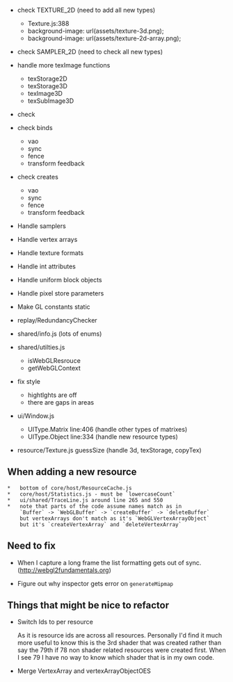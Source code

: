 *   check TEXTURE_2D (need to add all new types)
    *   Texture.js:388
    *   background-image: url(assets/texture-3d.png);
    *   background-image: url(assets/texture-2d-array.png);
*   check SAMPLER_2D (need to check all new types)
*   handle more texImage functions
    *   texStorage2D
    *   texStorage3D
    *   texImage3D
    *   texSubImage3D
*   check
*   check binds
    *   vao
    *   sync
    *   fence
    *   transform feedback
*   check creates
    *   vao
    *   sync
    *   fence
    *   transform feedback

*   Handle samplers
*   Handle vertex arrays
*   Handle texture formats
*   Handle int attributes
*   Handle uniform block objects
*   Handle pixel store parameters
*   Make GL constants static
*   replay/RedundancyChecker
*   shared/info.js (lots of enums)
*   shared/utilties.js
    *   isWebGLResrouce
    *   getWebGLContext

*   fix style
    *   hightlghts are off
    *   there are gaps in areas

*   ui/Window.js
    *   UIType.Matrix line:406 (handle other types of matrixes)
    *   UIType.Object line:334 (handle new resource types)

*   resource/Texture.js guessSize (handle 3d, texStorage, copyTex)

## When adding a new resource

    *   bottom of core/host/ResourceCache.js
    *   core/host/Statistics.js - must be `lowercaseCount`
    *   ui/shared/TraceLine.js around line 265 and 550
    *   note that parts of the code assume names match as in
        `Buffer` -> `WebGLBuffer` -> `createBuffer` -> `deleteBuffer`
        but vertexArrays don't match as it's `WebGLVertexArrayObject`
        but it's `createVertexArray` and `deleteVertexArray`

## Need to fix

*   When I capture a long frame the list formatting gets out of sync.
    (http://webgl2fundamentals.org)

*   Figure out why inspector gets error on `generateMipmap`

## Things that might be nice to refactor

*   Switch Ids to per resource

    As it is resource ids are across all resources. Personally I'd
    find it much more useful to know this is the 3rd shader
    that was created rather than say the 79th if 78 non shader
    related resources were created first. When I see 79 I have
    no way to know which shader that is in my own code.

*   Merge VertexArray and vertexArrayObjectOES


